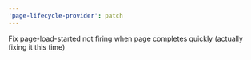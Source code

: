 ```yaml
---
'page-lifecycle-provider': patch
---
```


Fix page-load-started not firing when page completes quickly (actually fixing it this time)
